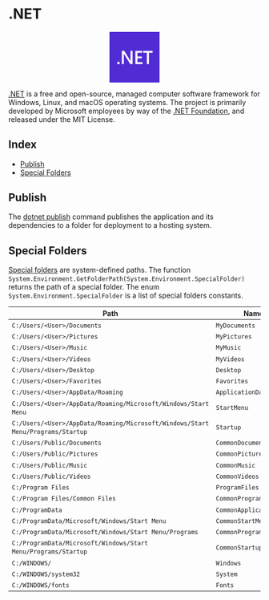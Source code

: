 # .NET

<p align="center"><img align="center" width="20%" height="20%" src="assets/dotnet.svg"></p>

[.NET](https://en.wikipedia.org/wiki/.NET) is a free and open-source, managed computer software framework for Windows, Linux, and macOS operating systems. The project is primarily developed by Microsoft employees by way of the [.NET Foundation](https://en.wikipedia.org/wiki/.NET_Foundation), and released under the MIT License.

## Index

* [Publish](#publish)
* [Special Folders](#special-folders)

## Publish

The [dotnet publish](https://learn.microsoft.com/en-us/dotnet/core/tools/dotnet-publish) command publishes the application and its dependencies to a folder for deployment to a hosting system.

## Special Folders

[Special folders](https://learn.microsoft.com/en-us/dotnet/api/system.environment.specialfolder) are system-defined paths. The function `System.Environment.GetFolderPath(System.Environment.SpecialFolder)` returns the path of a special folder. The enum `System.Environment.SpecialFolder` is a list of special folders constants.

| Path | Name |
|---|---|
| `C:/Users/<User>/Documents` | `MyDocuments` |
| `C:/Users/<User>/Pictures` | `MyPictures` |
| `C:/Users/<User>/Music` | `MyMusic` |
| `C:/Users/<User>/Videos` | `MyVideos` |
| `C:/Users/<User>/Desktop` | `Desktop` |
| `C:/Users/<User>/Favorites` | `Favorites` |
| `C:/Users/<User>/AppData/Roaming` | `ApplicationData` |
| `C:/Users/<User>/AppData/Roaming/Microsoft/Windows/Start Menu` | `StartMenu` |
| `C:/Users/<User>/AppData/Roaming/Microsoft/Windows/Start Menu/Programs/Startup` | `Startup` |
| `C:/Users/Public/Documents` | `CommonDocuments` |
| `C:/Users/Public/Pictures` | `CommonPictures` |
| `C:/Users/Public/Music` | `CommonMusic` |
| `C:/Users/Public/Videos` | `CommonVideos` |
| `C:/Program Files` | `ProgramFiles` |
| `C:/Program Files/Common Files` | `CommonProgramFiles` |
| `C:/ProgramData` | `CommonApplicationData` |
| `C:/ProgramData/Microsoft/Windows/Start Menu` | `CommonStartMenu` |
| `C:/ProgramData/Microsoft/Windows/Start Menu/Programs` | `CommonPrograms` |
| `C:/ProgramData/Microsoft/Windows/Start Menu/Programs/Startup` | `CommonStartup` |
| `C:/WINDOWS/` | `Windows` |
| `C:/WINDOWS/system32` | `System` |
| `C:/WINDOWS/fonts` | `Fonts` |
